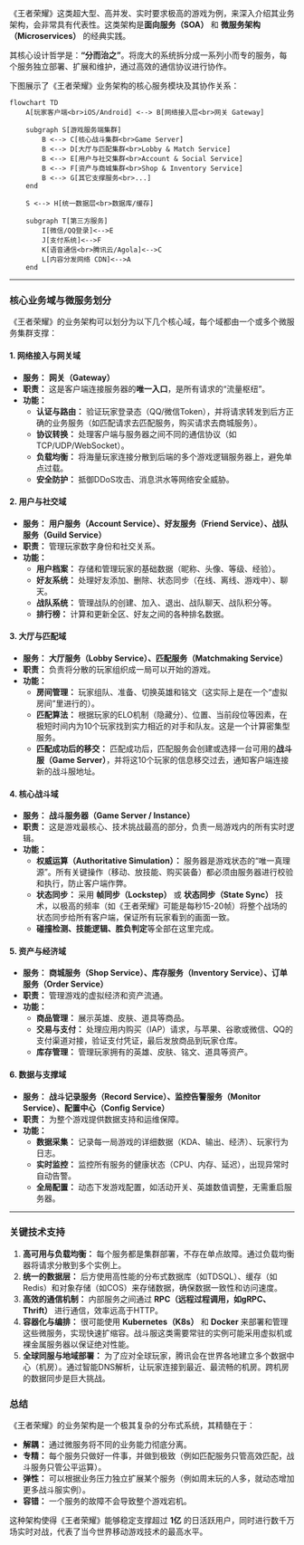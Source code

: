 《王者荣耀》这类超大型、高并发、实时要求极高的游戏为例，来深入介绍其业务架构，会非常具有代表性。这类架构是**面向服务（SOA）** 和 **微服务架构（Microservices）** 的经典实践。

其核心设计哲学是：**“分而治之”**。将庞大的系统拆分成一系列小而专的服务，每个服务独立部署、扩展和维护，通过高效的通信协议进行协作。

下图展示了《王者荣耀》业务架构的核心服务模块及其协作关系：

```mermaid
flowchart TD
    A[玩家客户端<br>iOS/Android] <--> B[网络接入层<br>网关 Gateway]

    subgraph S[游戏服务端集群]
        B <--> C[核心战斗集群<br>Game Server]
        B <--> D[大厅与匹配集群<br>Lobby & Match Service]
        B <--> E[用户与社交集群<br>Account & Social Service]
        B <--> F[资产与商城集群<br>Shop & Inventory Service]
        B <--> G[其它支撑服务<br>...]
    end

    S <--> H[统一数据层<br>数据库/缓存]
    
    subgraph T[第三方服务]
        I[微信/QQ登录]<-->E
        J[支付系统]<-->F
        K[语音通信<br>腾讯云/Agola]<-->C
        L[内容分发网络 CDN]<-->A
    end
```

---

### 核心业务域与微服务划分

《王者荣耀》的业务架构可以划分为以下几个核心域，每个域都由一个或多个微服务集群支撑：

#### 1. 网络接入与网关域
*   **服务：** **网关（Gateway）**
*   **职责：** 这是客户端连接服务器的**唯一入口**，是所有请求的“流量枢纽”。
*   **功能：**
    *   **认证与路由：** 验证玩家登录态（QQ/微信Token），并将请求转发到后方正确的业务服务（如匹配请求去匹配服务，购买请求去商城服务）。
    *   **协议转换：** 处理客户端与服务器之间不同的通信协议（如TCP/UDP/WebSocket）。
    *   **负载均衡：** 将海量玩家连接分散到后端的多个游戏逻辑服务器上，避免单点过载。
    *   **安全防护：** 抵御DDoS攻击、消息洪水等网络安全威胁。

#### 2. 用户与社交域
*   **服务：** **用户服务（Account Service）、好友服务（Friend Service）、战队服务（Guild Service）**
*   **职责：** 管理玩家数字身份和社交关系。
*   **功能：**
    *   **用户档案：** 存储和管理玩家的基础数据（昵称、头像、等级、经验）。
    *   **好友系统：** 处理好友添加、删除、状态同步（在线、离线、游戏中）、聊天。
    *   **战队系统：** 管理战队的创建、加入、退出、战队聊天、战队积分等。
    *   **排行榜：** 计算和更新全区、好友之间的各种排名数据。

#### 3. 大厅与匹配域
*   **服务：** **大厅服务（Lobby Service）、匹配服务（Matchmaking Service）**
*   **职责：** 负责将分散的玩家组织成一局可以开始的游戏。
*   **功能：**
    *   **房间管理：** 玩家组队、准备、切换英雄和铭文（这实际上是在一个“虚拟房间”里进行的）。
    *   **匹配算法：** 根据玩家的ELO机制（隐藏分）、位置、当前段位等因素，在极短时间内为10个玩家找到实力相近的对手和队友。这是一个计算密集型服务。
    *   **匹配成功后的移交：** 匹配成功后，匹配服务会创建或选择一台可用的**战斗服（Game Server）**，并将这10个玩家的信息移交过去，通知客户端连接新的战斗服地址。

#### 4. 核心战斗域
*   **服务：** **战斗服务器（Game Server / Instance）**
*   **职责：** 这是游戏最核心、技术挑战最高的部分，负责一局游戏内的所有实时逻辑。
*   **功能：**
    *   **权威运算（Authoritative Simulation）：** 服务器是游戏状态的“唯一真理源”。所有关键操作（移动、放技能、购买装备）都必须由服务器进行校验和执行，防止客户端作弊。
    *   **状态同步：** 采用 **帧同步（Lockstep）** 或 **状态同步（State Sync）** 技术，以极高的频率（如《王者荣耀》可能是每秒15-20帧）将整个战场的状态同步给所有客户端，保证所有玩家看到的画面一致。
    *   **碰撞检测、技能逻辑、胜负判定**等全部在这里完成。

#### 5. 资产与经济域
*   **服务：** **商城服务（Shop Service）、库存服务（Inventory Service）、订单服务（Order Service）**
*   **职责：** 管理游戏的虚拟经济和资产流通。
*   **功能：**
    *   **商品管理：** 展示英雄、皮肤、道具等商品。
    *   **交易与支付：** 处理应用内购买（IAP）请求，与苹果、谷歌或微信、QQ的支付渠道对接，验证支付凭证，最后发放商品到玩家仓库。
    *   **库存管理：** 管理玩家拥有的英雄、皮肤、铭文、道具等资产。

#### 6. 数据与支撑域
*   **服务：** **战斗记录服务（Record Service）、监控告警服务（Monitor Service）、配置中心（Config Service）**
*   **职责：** 为整个游戏提供数据支持和运维保障。
*   **功能：**
    *   **数据采集：** 记录每一局游戏的详细数据（KDA、输出、经济）、玩家行为日志。
    *   **实时监控：** 监控所有服务的健康状态（CPU、内存、延迟），出现异常时自动告警。
    *   **全局配置：** 动态下发游戏配置，如活动开关、英雄数值调整，无需重启服务器。

---

### 关键技术支持

1.  **高可用与负载均衡：** 每个服务都是集群部署，不存在单点故障。通过负载均衡器将请求分散到多个实例上。
2.  **统一的数据层：** 后方使用高性能的分布式数据库（如TDSQL）、缓存（如Redis）和对象存储（如COS）来存储数据，确保数据一致性和访问速度。
3.  **高效的通信机制：** 内部服务之间通过 **RPC（远程过程调用，如gRPC、Thrift）** 进行通信，效率远高于HTTP。
4.  **容器化与编排：** 很可能使用 **Kubernetes（K8s）** 和 **Docker** 来部署和管理这些微服务，实现快速扩缩容。战斗服这类需要常驻的实例可能采用虚拟机或裸金属服务器以保证绝对性能。
5.  **全球同服与地域部署：** 为了应对全球玩家，腾讯会在世界各地建立多个数据中心（机房）。通过智能DNS解析，让玩家连接到最近、最流畅的机房。跨机房的数据同步是巨大挑战。

### 总结

《王者荣耀》的业务架构是一个极其复杂的分布式系统，其精髓在于：
*   **解耦：** 通过微服务将不同的业务能力彻底分离。
*   **专精：** 每个服务只做好一件事，并做到极致（例如匹配服务只管高效匹配，战斗服务只管公平运算）。
*   **弹性：** 可以根据业务压力独立扩展某个服务（例如周末玩的人多，就动态增加更多战斗服实例）。
*   **容错：** 一个服务的故障不会导致整个游戏宕机。

这种架构使得《王者荣耀》能够稳定支撑超过 **1亿** 的日活跃用户，同时进行数千万场实时对战，代表了当今世界移动游戏技术的最高水平。